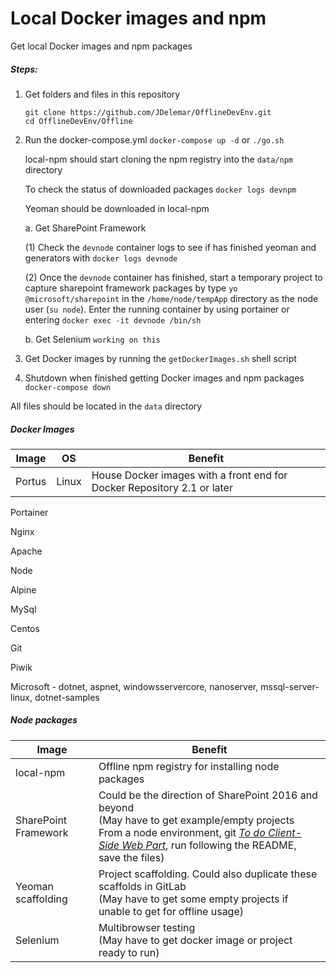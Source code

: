 # Local Docker images and npm
Get local Docker images and npm packages

##### Steps:
1. Get folders and files in this repository
   ```
   git clone https://github.com/JDelemar/OfflineDevEnv.git
   cd OfflineDevEnv/Offline
   ```
2. Run the docker-compose.yml `docker-compose up -d` or `./go.sh`

   local-npm should start cloning the npm registry into the `data/npm` directory

   To check the status of downloaded packages
   `docker logs devnpm`

   Yeoman should be downloaded in local-npm

   a. Get SharePoint Framework

   (1) Check the `devnode` container logs to see if has finished yeoman and generators with `docker logs devnode`

   (2) Once the `devnode` container has finished, start a temporary project to capture sharepoint framework packages by type `yo @microsoft/sharepoint` in the `/home/node/tempApp` directory as the node user (`su node`). Enter the running container by using portainer or entering `docker exec -it devnode /bin/sh`

   b. Get Selenium
   `working on this`

3. Get Docker images by running the `getDockerImages.sh` shell script
4. Shutdown when finished getting Docker images and npm packages
`docker-compose down`

All files should be located in the `data` directory

##### Docker Images

|Image|OS |Benefit
|-----|---|---
|Portus|Linux|House Docker images with a front end for Docker Repository 2.1 or later

Portainer

Nginx

Apache

Node

Alpine

MySql

Centos

Git

Piwik

Microsoft - dotnet, aspnet, windowsservercore, nanoserver, mssql-server-linux, dotnet-samples

##### Node packages

|Image|Benefit
|-----|---
|local-npm|Offline npm registry for installing node packages
|SharePoint Framework|Could be the direction of SharePoint 2016 and beyond<br/>(May have to get example/empty projects<br/>From a node environment, git [_To do Client-Side Web Part_](https://github.com/waldekmastykarz/spfx-angular-ts-todo), run following the README, save the files)
|Yeoman scaffolding|Project scaffolding. Could also duplicate these scaffolds in GitLab<br/>(May have to get some empty projects if unable to get for offline usage)
|Selenium|Multibrowser testing<br/>(May have to get docker image or project ready to run)
